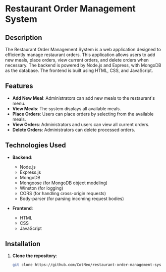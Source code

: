 # Restaurant Order Management System

## Description

The Restaurant Order Management System is a web application designed to efficiently manage restaurant orders. This application allows users to add new meals, place orders, view current orders, and delete orders when necessary. The backend is powered by Node.js and Express, with MongoDB as the database. The frontend is built using HTML, CSS, and JavaScript.

## Features

- **Add New Meal**: Administrators can add new meals to the restaurant's menu.
- **View Meals**: The system displays all available meals.
- **Place Orders**: Users can place orders by selecting from the available meals.
- **View Orders**: Administrators and users can view all current orders.
- **Delete Orders**: Administrators can delete processed orders.

## Technologies Used

- **Backend**:
  - Node.js
  - Express.js
  - MongoDB
  - Mongoose (for MongoDB object modeling)
  - Winston (for logging)
  - CORS (for handling cross-origin requests)
  - Body-parser (for parsing incoming request bodies)

- **Frontend**:
  - HTML
  - CSS
  - JavaScript

## Installation

1. **Clone the repository**:
   ```bash
   git clone https://github.com/CotNeo/restaurant-order-management-system.git
